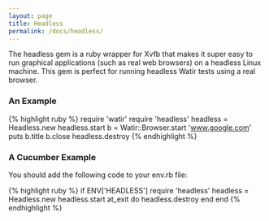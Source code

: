 ```yaml
---
layout: page
title: Headless
permalink: /docs/headless/
---
```


The headless gem is a ruby wrapper for Xvfb that makes it super easy to run graphical applications (such as real web browsers) on a headless Linux machine. This gem is perfect for running headless Watir tests using a real browser.

### An Example

{% highlight ruby %}
require 'watir'
require 'headless'
headless = Headless.new
headless.start
b = Watir::Browser.start 'www.google.com'
puts b.title
b.close
headless.destroy
{% endhighlight %}

### A Cucumber Example

You should add the following code to your env.rb file:

{% highlight ruby %}
if ENV['HEADLESS']
  require 'headless'
  headless = Headless.new
  headless.start
  at_exit do
    headless.destroy
  end
end
{% endhighlight %}
